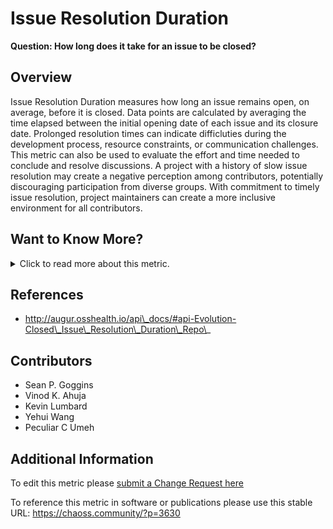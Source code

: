 # Issue Resolution Duration

**Question: How long does it take for an issue to be closed?**

## Overview

Issue Resolution Duration measures  how long an issue remains open, on average, before it is closed. Data points are calculated by averaging the time elapsed between the initial opening date of each issue and its closure date. Prolonged resolution times can indicate difficluties during the development process, resource constraints, or communication challenges. This metric can also be used to evaluate the effort and time needed to conclude and resolve discussions. A project with a history of slow issue resolution may create a negative perception among contributors, potentially discouraging participation from diverse groups. With commitment to timely issue resolution, project maintainers can create a more inclusive environment for all contributors.

## Want to Know More?

<span markdown="1"><details>

<summary>Click to read more about this metric.</summary>

### Filters

*   By time. Provides average issue resolution duration time starting from the provided beginning date to the provided end date.
    *   By open time. Provides information for how long issues created from the provided beginning date to the provided end date took to be resolved.(The issue may be resolved in time later than the specified time period)
    *   By closed time. Provides information for how long old issues were that were closed from the provided beginning date to the provided end date took to be resolved.(The issue may be created in time earlier than the specified time period)

*   By actors (submitter, commenter, closer). Requires actor merging (merging ids corresponding to the same author).

*   By groups of actors (employer, gender... for each of the actors). Requires actor grouping, and likely, actor merging.

### Visualizations

*   Average over time (e.g. average for January, average for February, average for March, etc.)
*   Average for a given time period (e.g. average for all of 2019, or average for January to March)
    For each closed issue:
*   Issue Resolution Duration = Timestamp of issue closed - Timestamp of issue opened
*   Average amount of time (in days, by default) for an issue in the repository to be closed.
*   Period of time: Start and finish date of the period. Default: forever.

</details></span>

## References

*   http://augur.osshealth.io/api\_docs/#api-Evolution-Closed\_Issue\_Resolution\_Duration\_Repo\_

## Contributors

*   Sean P. Goggins
*   Vinod K. Ahuja
*   Kevin Lumbard
*   Yehui Wang
*   Peculiar C Umeh

## Additional Information

To edit this metric please [submit a Change Request here](https://github.com/chaoss/wg-evolution/blob/main/focus-areas/issue-resolution/issue-resolution-duration.md)

To reference this metric in software or publications please use this stable URL: <https://chaoss.community/?p=3630>

<!-- # For groupings in the knowledge base
Context tags: Lifecycle, Platform, Contribution
Keyword tags: bug report, problems, issues, duration, time
→ 
